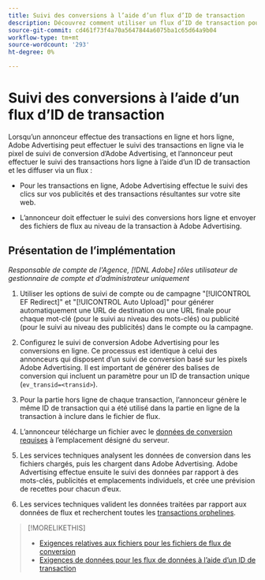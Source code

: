 ```yaml
---
title: Suivi des conversions à l’aide d’un flux d’ID de transaction
description: Découvrez comment utiliser un flux d’ID de transaction pour les données de suivi de conversion.
source-git-commit: cd461f73f4a70a5647844a6075ba1c65d64a9b04
workflow-type: tm+mt
source-wordcount: '293'
ht-degree: 0%

---
```


# Suivi des conversions à l’aide d’un flux d’ID de transaction

Lorsqu’un annonceur effectue des transactions en ligne et hors ligne, Adobe Advertising peut effectuer le suivi des transactions en ligne via le pixel de suivi de conversion d’Adobe Advertising, et l’annonceur peut effectuer le suivi des transactions hors ligne à l’aide d’un ID de transaction et les diffuser via un flux :

* Pour les transactions en ligne, Adobe Advertising effectue le suivi des clics sur vos publicités et des transactions résultantes sur votre site web.

* L’annonceur doit effectuer le suivi des conversions hors ligne et envoyer des fichiers de flux au niveau de la transaction à Adobe Advertising.

## Présentation de l’implémentation

*Responsable de compte de l&#39;Agence, [!DNL Adobe] rôles utilisateur de gestionnaire de compte et d’administrateur uniquement*

1. Utiliser les options de suivi de compte ou de campagne &quot;[!UICONTROL EF Redirect]&quot; et &quot;[!UICONTROL Auto Upload]&quot; pour générer automatiquement une URL de destination ou une URL finale pour chaque mot-clé (pour le suivi au niveau des mots-clés) ou publicité (pour le suivi au niveau des publicités) dans le compte ou la campagne.

1. Configurez le suivi de conversion Adobe Advertising pour les conversions en ligne. Ce processus est identique à celui des annonceurs qui disposent d’un suivi de conversion basé sur les pixels Adobe Advertising. Il est important de générer des balises de conversion qui incluent un paramètre pour un ID de transaction unique (`ev_transid=<transid>`).

1. Pour la partie hors ligne de chaque transaction, l’annonceur génère le même ID de transaction qui a été utilisé dans la partie en ligne de la transaction à inclure dans le fichier de flux.

1. L’annonceur télécharge un fichier avec le [données de conversion requises](/help/search-social-commerce/tracking/feed-transaction-id-data-requirements.md) à l’emplacement désigné du serveur.

1. Les services techniques analysent les données de conversion dans les fichiers chargés, puis les chargent dans Adobe Advertising. Adobe Advertising effectue ensuite le suivi des données par rapport à des mots-clés, publicités et emplacements individuels, et crée une prévision de recettes pour chacun d’eux.

1. Les services techniques valident les données traitées par rapport aux données de flux et recherchent toutes les [transactions orphelines](/help/search-social-commerce/glossary.md#o-p).

>[!MORELIKETHIS]
>
>* [Exigences relatives aux fichiers pour les fichiers de flux de conversion](feed-file-requirements.md)
>* [Exigences de données pour les flux de données à l’aide d’un ID de transaction](/help/search-social-commerce/tracking/feed-transaction-id-data-requirements.md)

